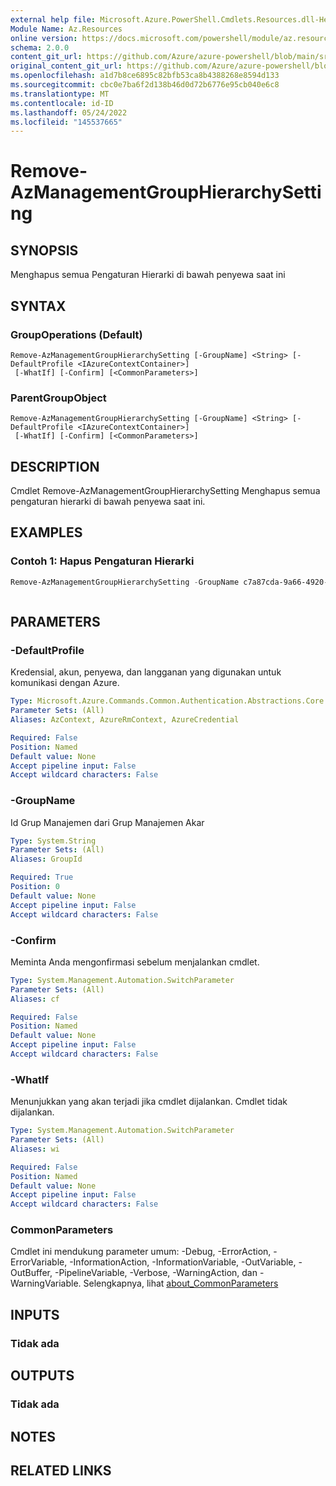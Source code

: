 ```yaml
---
external help file: Microsoft.Azure.PowerShell.Cmdlets.Resources.dll-Help.xml
Module Name: Az.Resources
online version: https://docs.microsoft.com/powershell/module/az.resources/get-azmanagementgroup/
schema: 2.0.0
content_git_url: https://github.com/Azure/azure-powershell/blob/main/src/Resources/Resources/help/Remove-AzManagementGroupHierarchySetting.md
original_content_git_url: https://github.com/Azure/azure-powershell/blob/main/src/Resources/Resources/help/Remove-AzManagementGroupHierarchySetting.md
ms.openlocfilehash: a1d7b8ce6895c82bfb53ca8b4388268e8594d133
ms.sourcegitcommit: cbc0e7ba6f2d138b46d0d72b6776e95cb040e6c8
ms.translationtype: MT
ms.contentlocale: id-ID
ms.lasthandoff: 05/24/2022
ms.locfileid: "145537665"
---
```

# Remove-AzManagementGroupHierarchySetting

## SYNOPSIS
Menghapus semua Pengaturan Hierarki di bawah penyewa saat ini

## SYNTAX

### GroupOperations (Default)
```
Remove-AzManagementGroupHierarchySetting [-GroupName] <String> [-DefaultProfile <IAzureContextContainer>]
 [-WhatIf] [-Confirm] [<CommonParameters>]
```

### ParentGroupObject
```
Remove-AzManagementGroupHierarchySetting [-GroupName] <String> [-DefaultProfile <IAzureContextContainer>]
 [-WhatIf] [-Confirm] [<CommonParameters>]
```

## DESCRIPTION
Cmdlet Remove-AzManagementGroupHierarchySetting Menghapus semua pengaturan hierarki di bawah penyewa saat ini.

## EXAMPLES

### Contoh 1: Hapus Pengaturan Hierarki
```powershell
Remove-AzManagementGroupHierarchySetting -GroupName c7a87cda-9a66-4920-b0f8-869baa04efe0
```

```output

```

## PARAMETERS

### -DefaultProfile
Kredensial, akun, penyewa, dan langganan yang digunakan untuk komunikasi dengan Azure.

```yaml
Type: Microsoft.Azure.Commands.Common.Authentication.Abstractions.Core.IAzureContextContainer
Parameter Sets: (All)
Aliases: AzContext, AzureRmContext, AzureCredential

Required: False
Position: Named
Default value: None
Accept pipeline input: False
Accept wildcard characters: False
```

### -GroupName
Id Grup Manajemen dari Grup Manajemen Akar

```yaml
Type: System.String
Parameter Sets: (All)
Aliases: GroupId

Required: True
Position: 0
Default value: None
Accept pipeline input: False
Accept wildcard characters: False
```

### -Confirm
Meminta Anda mengonfirmasi sebelum menjalankan cmdlet.

```yaml
Type: System.Management.Automation.SwitchParameter
Parameter Sets: (All)
Aliases: cf

Required: False
Position: Named
Default value: None
Accept pipeline input: False
Accept wildcard characters: False
```

### -WhatIf
Menunjukkan yang akan terjadi jika cmdlet dijalankan. Cmdlet tidak dijalankan.

```yaml
Type: System.Management.Automation.SwitchParameter
Parameter Sets: (All)
Aliases: wi

Required: False
Position: Named
Default value: None
Accept pipeline input: False
Accept wildcard characters: False
```

### CommonParameters
Cmdlet ini mendukung parameter umum: -Debug, -ErrorAction, -ErrorVariable, -InformationAction, -InformationVariable, -OutVariable, -OutBuffer, -PipelineVariable, -Verbose, -WarningAction, dan -WarningVariable. Selengkapnya, lihat [about_CommonParameters](http://go.microsoft.com/fwlink/?LinkID=113216)

## INPUTS

### Tidak ada

## OUTPUTS

### Tidak ada

## NOTES

## RELATED LINKS
